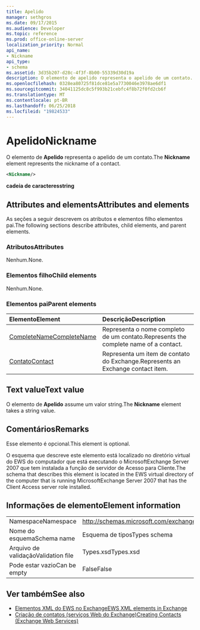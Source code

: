 ```yaml
---
title: Apelido
manager: sethgros
ms.date: 09/17/2015
ms.audience: Developer
ms.topic: reference
ms.prod: office-online-server
localization_priority: Normal
api_name:
- Nickname
api_type:
- schema
ms.assetid: 3d35b207-d28c-4f3f-8b00-55339d30d19a
description: O elemento de apelido representa o apelido de um contato.
ms.openlocfilehash: 0328ea80725f81dce81e5a7730046e3978ae6df1
ms.sourcegitcommit: 34041125dc8c5f993b21cebfc4f8b72f0fd2cb6f
ms.translationtype: MT
ms.contentlocale: pt-BR
ms.lasthandoff: 06/25/2018
ms.locfileid: "19824533"
---
```

# <a name="nickname"></a><span data-ttu-id="2359f-103">Apelido</span><span class="sxs-lookup"><span data-stu-id="2359f-103">Nickname</span></span>

<span data-ttu-id="2359f-104">O elemento de **Apelido** representa o apelido de um contato.</span><span class="sxs-lookup"><span data-stu-id="2359f-104">The **Nickname** element represents the nickname of a contact.</span></span> 
  
```xml
<Nickname/>
```

<span data-ttu-id="2359f-105">**cadeia de caracteres**</span><span class="sxs-lookup"><span data-stu-id="2359f-105">**string**</span></span>

## <a name="attributes-and-elements"></a><span data-ttu-id="2359f-106">Attributes and elements</span><span class="sxs-lookup"><span data-stu-id="2359f-106">Attributes and elements</span></span>

<span data-ttu-id="2359f-107">As seções a seguir descrevem os atributos e elementos filho elementos pai.</span><span class="sxs-lookup"><span data-stu-id="2359f-107">The following sections describe attributes, child elements, and parent elements.</span></span>
  
### <a name="attributes"></a><span data-ttu-id="2359f-108">Atributos</span><span class="sxs-lookup"><span data-stu-id="2359f-108">Attributes</span></span>

<span data-ttu-id="2359f-109">Nenhum.</span><span class="sxs-lookup"><span data-stu-id="2359f-109">None.</span></span>
  
### <a name="child-elements"></a><span data-ttu-id="2359f-110">Elementos filho</span><span class="sxs-lookup"><span data-stu-id="2359f-110">Child elements</span></span>

<span data-ttu-id="2359f-111">Nenhum.</span><span class="sxs-lookup"><span data-stu-id="2359f-111">None.</span></span>
  
### <a name="parent-elements"></a><span data-ttu-id="2359f-112">Elementos pai</span><span class="sxs-lookup"><span data-stu-id="2359f-112">Parent elements</span></span>

|<span data-ttu-id="2359f-113">**Elemento**</span><span class="sxs-lookup"><span data-stu-id="2359f-113">**Element**</span></span>|<span data-ttu-id="2359f-114">**Descrição**</span><span class="sxs-lookup"><span data-stu-id="2359f-114">**Description**</span></span>|
|:-----|:-----|
|[<span data-ttu-id="2359f-115">CompleteName</span><span class="sxs-lookup"><span data-stu-id="2359f-115">CompleteName</span></span>](completename.md) <br/> |<span data-ttu-id="2359f-116">Representa o nome completo de um contato.</span><span class="sxs-lookup"><span data-stu-id="2359f-116">Represents the complete name of a contact.</span></span>  <br/> |
|[<span data-ttu-id="2359f-117">Contato</span><span class="sxs-lookup"><span data-stu-id="2359f-117">Contact</span></span>](contact.md) <br/> |<span data-ttu-id="2359f-118">Representa um item de contato do Exchange.</span><span class="sxs-lookup"><span data-stu-id="2359f-118">Represents an Exchange contact item.</span></span>  <br/> |
   
## <a name="text-value"></a><span data-ttu-id="2359f-119">Text value</span><span class="sxs-lookup"><span data-stu-id="2359f-119">Text value</span></span>

<span data-ttu-id="2359f-120">O elemento de **Apelido** assume um valor string.</span><span class="sxs-lookup"><span data-stu-id="2359f-120">The **Nickname** element takes a string value.</span></span> 
  
## <a name="remarks"></a><span data-ttu-id="2359f-121">Comentários</span><span class="sxs-lookup"><span data-stu-id="2359f-121">Remarks</span></span>

<span data-ttu-id="2359f-122">Esse elemento é opcional.</span><span class="sxs-lookup"><span data-stu-id="2359f-122">This element is optional.</span></span>
  
<span data-ttu-id="2359f-123">O esquema que descreve este elemento está localizado no diretório virtual do EWS do computador que está executando o MicrosoftExchange Server 2007 que tem instalada a função de servidor de Acesso para Cliente.</span><span class="sxs-lookup"><span data-stu-id="2359f-123">The schema that describes this element is located in the EWS virtual directory of the computer that is running MicrosoftExchange Server 2007 that has the Client Access server role installed.</span></span>
  
## <a name="element-information"></a><span data-ttu-id="2359f-124">Informações de elemento</span><span class="sxs-lookup"><span data-stu-id="2359f-124">Element information</span></span>

|||
|:-----|:-----|
|<span data-ttu-id="2359f-125">Namespace</span><span class="sxs-lookup"><span data-stu-id="2359f-125">Namespace</span></span>  <br/> |http://schemas.microsoft.com/exchange/services/2006/types  <br/> |
|<span data-ttu-id="2359f-126">Nome do esquema</span><span class="sxs-lookup"><span data-stu-id="2359f-126">Schema name</span></span>  <br/> |<span data-ttu-id="2359f-127">Esquema de tipos</span><span class="sxs-lookup"><span data-stu-id="2359f-127">Types schema</span></span>  <br/> |
|<span data-ttu-id="2359f-128">Arquivo de validação</span><span class="sxs-lookup"><span data-stu-id="2359f-128">Validation file</span></span>  <br/> |<span data-ttu-id="2359f-129">Types.xsd</span><span class="sxs-lookup"><span data-stu-id="2359f-129">Types.xsd</span></span>  <br/> |
|<span data-ttu-id="2359f-130">Pode estar vazio</span><span class="sxs-lookup"><span data-stu-id="2359f-130">Can be empty</span></span>  <br/> |<span data-ttu-id="2359f-131">False</span><span class="sxs-lookup"><span data-stu-id="2359f-131">False</span></span>  <br/> |
   
## <a name="see-also"></a><span data-ttu-id="2359f-132">Ver também</span><span class="sxs-lookup"><span data-stu-id="2359f-132">See also</span></span>

- [<span data-ttu-id="2359f-133">Elementos XML do EWS no Exchange</span><span class="sxs-lookup"><span data-stu-id="2359f-133">EWS XML elements in Exchange</span></span>](ews-xml-elements-in-exchange.md)
- [<span data-ttu-id="2359f-134">Criação de contatos (serviços Web do Exchange)</span><span class="sxs-lookup"><span data-stu-id="2359f-134">Creating Contacts (Exchange Web Services)</span></span>](http://msdn.microsoft.com/library/4845917e-70d1-481c-bbd7-011ec6571789%28Office.15%29.aspx)

